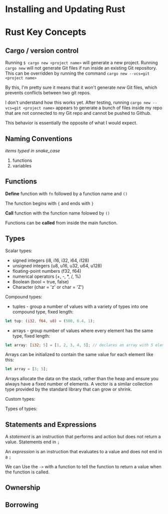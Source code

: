 # Installing and Updating Rust



# Rust Key Concepts

## Cargo / version control

Running `$ cargo new <project name>` will generate a new project. Running `cargo new` will not generate Git files if run inside an existing Git repository. This can be overridden by running the command `cargo new --vcs=git <project name>`

By this, I'm pretty sure it means that it won't generate *new* Git files, which prevents conflicts between two git repos.

I don't understand how this works yet. After testing, running `cargo new --vcs=git <project name>` appears to generate a bunch of files inside my repo that are not connected to my Git repo and cannot be pushed to Github.

This behavior is essentially the opposite of what I would expect.


## Naming Conventions

*items typed in snake_case*
1. functions
2. variables

## Functions

**Define** function with `fn` followed by a function name and `()`

The function begins with `{` and ends with `}`

**Call** function with the function name folowed by `()`

Functions can be **called** from inside the main function.

## Types

Scalar types: 

- signed integers (i8, i16, i32, i64, i128)
- unsigned integers (u8, u16, u32, u64, u128)
- floating-point numbers (f32, f64) 
- numerical operators (+, -, *, /, %)
- Boolean (bool = true, false)
- Character (char = 'z' or char = 'Z')

Compound types:

- tuples - group a number of values with a variety of types into one compound type, fixed length:

```rs
let tup: (i32, f64, u8) = (500, 6.4, 1);
```

- arrays - group number of values where every element has the same type, fixed length:

```rs
let array: [i32; 5] = [1, 2, 3, 4, 5]; // declares an array with 5 elements all i32 integers
```

Arrays can be initialized to contain the same value for each element like this:
```rs
let array = [3; 5];
```
Arrays allocate the data on the stack, rather than the heap and ensure you always have a fixed number of elements.
A vector is a similar collection type provided by the standard library that can grow or shrink.

Custom types:

Types of types:

## Statements and Expressions

A *statement* is an instruction that performs and action but does not return a value. Statements end in `;`

An *expression* is an instruction that evaluates to a value and does not end in a `;`

We can Use the `->` with a function to tell the function to return a value when the function is called.


## Ownership

## Borrowing

##
